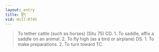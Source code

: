 ```yaml
---
layout: entry
title: སྟོད་
vid: Hill:0745
---
```

> To tether cattle (such as horses) (Situ 75) CD\. 1\. To saddle, affix a saddle on an animal\. 2\. To fly high (as a bird or airplane) DS\. 1\. To make preparations\. 2\. To turn toward TC\.



